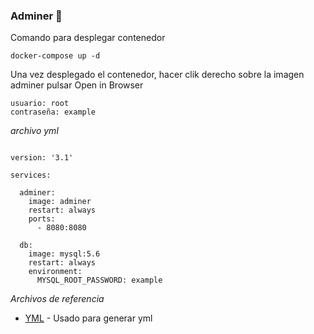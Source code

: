 
### Adminer 🔧

Comando para desplegar contenedor

```
docker-compose up -d
```

Una vez desplegado el contenedor, hacer clik derecho sobre la imagen adminer pulsar Open in Browser


```
usuario: root
contraseña: example
```

_archivo yml_

```

version: '3.1'

services:

  adminer:
    image: adminer
    restart: always
    ports:
      - 8080:8080

  db:
    image: mysql:5.6
    restart: always
    environment:
      MYSQL_ROOT_PASSWORD: example

```
_Archivos de referencia_

* [YML](https://hub.docker.com/_/adminer) - Usado para generar yml
